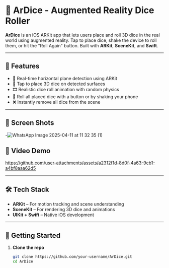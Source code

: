 # 🎲 ArDice - Augmented Reality Dice Roller

**ArDice** is an iOS ARKit app that lets users place and roll 3D dice in the real world using augmented reality. Tap to place dice, shake the device to roll them, or hit the "Roll Again" button. Built with **ARKit**, **SceneKit**, and **Swift**.

---

## 📱 Features

- 🧠 Real-time horizontal plane detection using ARKit
- 🎲 Tap to place 3D dice on detected surfaces
- 🎞️ Realistic dice roll animation with random physics
- 🔁 Roll all placed dice with a button or by shaking your phone
- ❌ Instantly remove all dice from the scene

---

## 🚀 Screen Shots
-![WhatsApp Image 2025-04-11 at 11 32 35 (1)](https://github.com/user-attachments/assets/0111f8be-b686-41f1-bd48-5e96e84e44bd)

## 🚀 Video Demo
https://github.com/user-attachments/assets/a2312f1d-8d0f-4a63-9cb1-a4bf8aaa62d5




---

## 🛠️ Tech Stack

- **ARKit** – For motion tracking and scene understanding
- **SceneKit** – For rendering 3D dice and animations
- **UIKit + Swift** – Native iOS development

---

## 🚀 Getting Started

1. **Clone the repo**
   ```bash
   git clone https://github.com/your-username/ArDice.git
   cd ArDice
